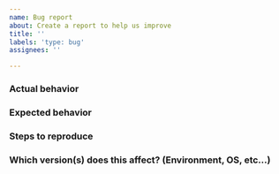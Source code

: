 ```yaml
---
name: Bug report
about: Create a report to help us improve
title: ''
labels: 'type: bug'
assignees: ''

---
```


### Actual behavior

### Expected behavior

### Steps to reproduce

### Which version(s) does this affect? (Environment, OS, etc...)

